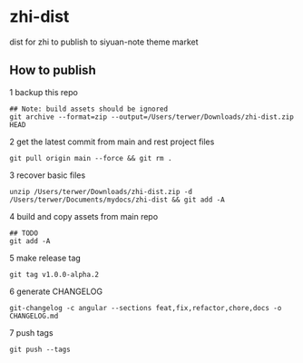 # zhi-dist

dist for zhi to publish to siyuan-note theme market

## How to publish

1 backup this repo

```
## Note: build assets should be ignored
git archive --format=zip --output=/Users/terwer/Downloads/zhi-dist.zip HEAD
```

2 get the latest commit from main and rest project files

```
git pull origin main --force && git rm .
```

3 recover basic files

```
unzip /Users/terwer/Downloads/zhi-dist.zip -d /Users/terwer/Documents/mydocs/zhi-dist && git add -A
```

4 build and copy assets from main repo

```
## TODO
git add -A
```

5 make release tag

```
git tag v1.0.0-alpha.2
```

6 generate CHANGELOG

```
git-changelog -c angular --sections feat,fix,refactor,chore,docs -o CHANGELOG.md
```

7 push tags

```
git push --tags
```
